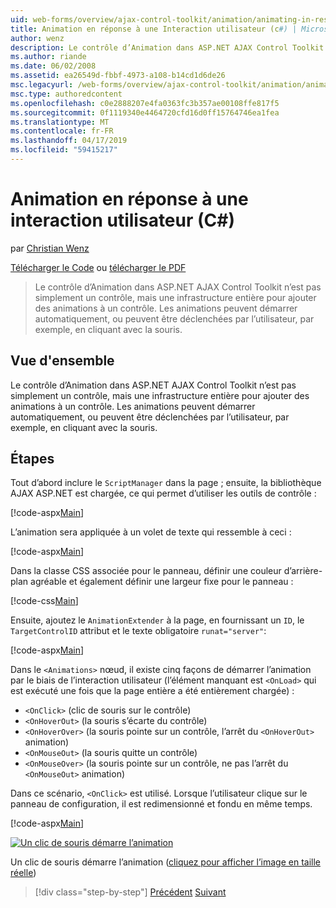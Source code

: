 ```yaml
---
uid: web-forms/overview/ajax-control-toolkit/animation/animating-in-response-to-user-interaction-cs
title: Animation en réponse à une Interaction utilisateur (c#) | Microsoft Docs
author: wenz
description: Le contrôle d’Animation dans ASP.NET AJAX Control Toolkit n’est pas simplement un contrôle, mais une infrastructure entière pour ajouter des animations à un contrôle. Les animations peuvent étoiles...
ms.author: riande
ms.date: 06/02/2008
ms.assetid: ea26549d-fbbf-4973-a108-b14cd1d6de26
msc.legacyurl: /web-forms/overview/ajax-control-toolkit/animation/animating-in-response-to-user-interaction-cs
msc.type: authoredcontent
ms.openlocfilehash: c0e2888207e4fa0363fc3b357ae00108ffe817f5
ms.sourcegitcommit: 0f1119340e4464720cfd16d0ff15764746ea1fea
ms.translationtype: MT
ms.contentlocale: fr-FR
ms.lasthandoff: 04/17/2019
ms.locfileid: "59415217"
---
```

# <a name="animating-in-response-to-user-interaction-c"></a>Animation en réponse à une interaction utilisateur (C#)

par [Christian Wenz](https://github.com/wenz)

[Télécharger le Code](http://download.microsoft.com/download/f/9/a/f9a26acd-8df4-4484-8a18-199e4598f411/Animation6.cs.zip) ou [télécharger le PDF](http://download.microsoft.com/download/6/7/1/6718d452-ff89-4d3f-a90e-c74ec2d636a3/animation6CS.pdf)

> Le contrôle d’Animation dans ASP.NET AJAX Control Toolkit n’est pas simplement un contrôle, mais une infrastructure entière pour ajouter des animations à un contrôle. Les animations peuvent démarrer automatiquement, ou peuvent être déclenchées par l’utilisateur, par exemple, en cliquant avec la souris.


## <a name="overview"></a>Vue d'ensemble

Le contrôle d’Animation dans ASP.NET AJAX Control Toolkit n’est pas simplement un contrôle, mais une infrastructure entière pour ajouter des animations à un contrôle. Les animations peuvent démarrer automatiquement, ou peuvent être déclenchées par l’utilisateur, par exemple, en cliquant avec la souris.

## <a name="steps"></a>Étapes

Tout d’abord inclure le `ScriptManager` dans la page ; ensuite, la bibliothèque AJAX ASP.NET est chargée, ce qui permet d’utiliser les outils de contrôle :

[!code-aspx[Main](animating-in-response-to-user-interaction-cs/samples/sample1.aspx)]

L’animation sera appliquée à un volet de texte qui ressemble à ceci :

[!code-aspx[Main](animating-in-response-to-user-interaction-cs/samples/sample2.aspx)]

Dans la classe CSS associée pour le panneau, définir une couleur d’arrière-plan agréable et également définir une largeur fixe pour le panneau :

[!code-css[Main](animating-in-response-to-user-interaction-cs/samples/sample3.css)]

Ensuite, ajoutez le `AnimationExtender` à la page, en fournissant un `ID`, le `TargetControlID` attribut et le texte obligatoire `runat="server"`:

[!code-aspx[Main](animating-in-response-to-user-interaction-cs/samples/sample4.aspx)]

Dans le `<Animations>` nœud, il existe cinq façons de démarrer l’animation par le biais de l’interaction utilisateur (l’élément manquant est `<OnLoad>` qui est exécuté une fois que la page entière a été entièrement chargée) :

- `<OnClick>` (clic de souris sur le contrôle)
- `<OnHoverOut>` (la souris s’écarte du contrôle)
- `<OnHoverOver>` (la souris pointe sur un contrôle, l’arrêt du `<OnHoverOut>` animation)
- `<OnMouseOut>` (la souris quitte un contrôle)
- `<OnMouseOver>` (la souris pointe sur un contrôle, ne pas l’arrêt du `<OnMouseOut>` animation)

Dans ce scénario, `<OnClick>` est utilisé. Lorsque l’utilisateur clique sur le panneau de configuration, il est redimensionné et fondu en même temps.

[!code-aspx[Main](animating-in-response-to-user-interaction-cs/samples/sample5.aspx)]


[![Un clic de souris démarre l’animation](animating-in-response-to-user-interaction-cs/_static/image2.png)](animating-in-response-to-user-interaction-cs/_static/image1.png)

Un clic de souris démarre l’animation ([cliquez pour afficher l’image en taille réelle](animating-in-response-to-user-interaction-cs/_static/image3.png))

> [!div class="step-by-step"]
> [Précédent](picking-one-animation-out-of-a-list-cs.md)
> [Suivant](disabling-actions-during-animation-cs.md)
